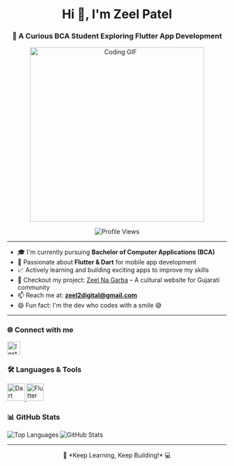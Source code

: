 <h1 align="center">Hi 👋, I'm Zeel Patel</h1>
<h3 align="center">🚀 A Curious BCA Student Exploring Flutter App Development</h3>

<p align="center">
  <img src="https://camo.githubusercontent.com/4d9f5ecceb711eec6e2018f38a5677dc657c9738d4a65ba3b928c41c0a45b439/68747470733a2f2f6d69726f2e6d656469756d2e636f6d2f6d61782f313336302f302a37513379765349765f7430696f4a2d5a2e676966" width="400" alt="Coding GIF"/>
</p>

<p align="center">
  <img src="https://komarev.com/ghpvc/?username=zeel-patel-07&label=Profile%20views&color=0e75b6&style=flat" alt="Profile Views"/>
</p>

---

- 🎓 I'm currently pursuing **Bachelor of Computer Applications (BCA)**
- 📱 Passionate about **Flutter & Dart** for mobile app development
- 📈 Actively learning and building exciting apps to improve my skills
- 📌 Checkout my project: [Zeel Na Garba](https://github.com/zeel-patel-07/ZeelNaGarba) – A cultural website for Gujarati community
- 📫 Reach me at: **zeel2digital@gmail.com**
- 😄 Fun fact: I'm the dev who codes with a smile 😅

---

<h3 align="left">🌐 Connect with me</h3>
<p align="left">
  <a href="https://instagram.com/zeelpatel_3807" target="_blank">
    <img src="https://raw.githubusercontent.com/rahuldkjain/github-profile-readme-generator/master/src/images/icons/Social/instagram.svg" alt="Instagram" width="30" height="30" />
  </a>
</p>

<h3 align="left">🛠️ Languages & Tools</h3>
<p align="left">
  <a href="https://dart.dev" target="_blank">
    <img src="https://www.vectorlogo.zone/logos/dartlang/dartlang-icon.svg" alt="Dart" width="40" height="40" />
  </a>
  <a href="https://flutter.dev" target="_blank">
    <img src="https://www.vectorlogo.zone/logos/flutterio/flutterio-icon.svg" alt="Flutter" width="40" height="40" />
  </a>
</p>

<h3 align="left">📊 GitHub Stats</h3>
<p>
  <img align="left" src="https://github-readme-stats.vercel.app/api/top-langs?username=zeel-patel-07&show_icons=true&locale=en&layout=compact" alt="Top Languages" />
</p>
<p>
  <img align="center" src="https://github-readme-stats.vercel.app/api?username=zeel-patel-07&show_icons=true&locale=en" alt="GitHub Stats" />
</p>

---

<p align="center">
  🚀 *Keep Learning, Keep Building!* 💻
</p>

